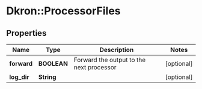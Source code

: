 # Dkron::ProcessorFiles

## Properties
Name | Type | Description | Notes
------------ | ------------- | ------------- | -------------
**forward** | **BOOLEAN** | Forward the output to the next processor | [optional] 
**log_dir** | **String** |  | [optional] 


